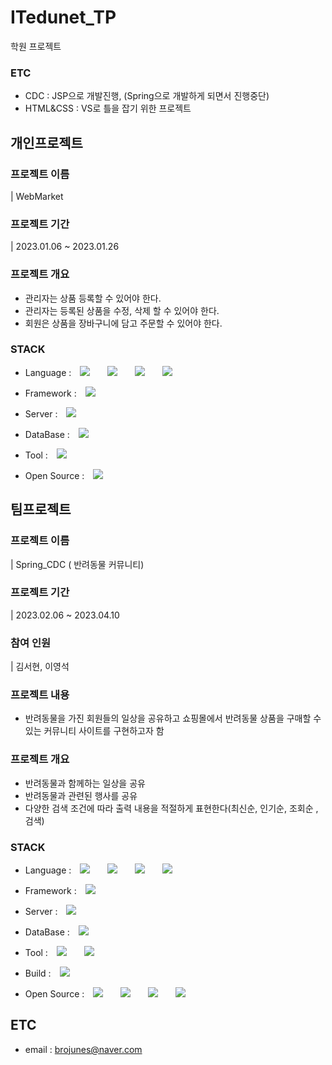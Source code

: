 # ITedunet_TP
학원 프로젝트

### ETC
- CDC : JSP으로 개발진행, (Spring으로 개발하게 되면서 진행중단)
- HTML&CSS : VS로 틀을 잡기 위한 프로젝트

## 개인프로젝트

### 프로젝트 이름
| WebMarket

### 프로젝트 기간
| 2023.01.06 ~ 2023.01.26

### 프로젝트 개요
- 관리자는 상품 등록할 수 있어야 한다.
- 관리자는 등록된 상품을 수정, 삭제 할 수 있어야 한다.
- 회원은 상품을 장바구니에 담고 주문할 수 있어야 한다.


### STACK
- Language : 
<img src="https://img.shields.io/badge/JAVA-007396?style=flat-square&logo=JAVA&logoColor=white" style="height : auto; margin-left : 10px; margin-right : 10px;"/></a>&nbsp;
<img src="https://img.shields.io/badge/HTML-E34F26?style=flat-square&logo=HTML5&logoColor=white" style="height : auto; margin-left : 10px; margin-right : 10px;"/></a>&nbsp;
<img src="https://img.shields.io/badge/CSS-1572B6?style=flat-square&logo=CSS3&logoColor=white" style="height : auto; margin-left : 10px; margin-right : 10px;"/></a>&nbsp;
<img src="https://img.shields.io/badge/JavaScript-F7DF1E?style=flat-square&logo=JavaScript&logoColor=black" style="height : auto; margin-left : 10px; margin-right : 10px;"/></a>&nbsp;

- Framework : <img src="https://img.shields.io/badge/JSP-007396?style=flat-square&logo=JAVA&logoColor=white" style="height : auto; margin-left : 10px; margin-right : 10px;"/></a>&nbsp;

- Server : <img src="https://img.shields.io/badge/APACHE%20TOMCAT-F8DC75?style=flat-square&logo=apachetomcat&logoColor=black" style="height : auto; margin-left : 10px; margin-right : 10px;"/></a>&nbsp;

- DataBase : <img src="https://img.shields.io/badge/MySQL-4479A1?style=flat-square&logo=MySQL&logoColor=white" style="height : auto; margin-left : 10px; margin-right : 10px;"/></a>&nbsp;

- Tool : <img src="https://img.shields.io/badge/Eclipse%20IDE-2C2255?style=flat-square&logo=Eclipse%20IDE&logoColor=white" style="height : auto; margin-left : 10px; margin-right : 10px;"/></a>&nbsp;

- Open Source : <img src="https://img.shields.io/badge/BOOTSTRAP-7952B3?style=flat-square&logo=bootstrap&logoColor=white" style="height : auto; margin-left : 10px; margin-right : 10px;"/></a>&nbsp;

## 팀프로젝트

### 프로젝트 이름
| Spring_CDC ( 반려동물 커뮤니티)

### 프로젝트 기간
| 2023.02.06 ~ 2023.04.10

### 참여 인원
| 김서현, 이영석

### 프로젝트 내용
- 반려동물을 가진 회원들의 일상을 공유하고 쇼핑몰에서 반려동물 상품을 구매할 수 있는 커뮤니티 사이트를 구현하고자 함

### 프로젝트 개요
- 반려동물과 함께하는 일상을 공유
- 반려동물과 관련된 행사를 공유
- 다양한 검색 조건에 따라 출력 내용을 적절하게 표현한다(최신순, 인기순, 조회순 , 검색)



### STACK
- Language : 
<img src="https://img.shields.io/badge/JAVA-007396?style=flat-square&logo=JAVA&logoColor=white" style="height : auto; margin-left : 10px; margin-right : 10px;"/></a>&nbsp;
<img src="https://img.shields.io/badge/HTML-E34F26?style=flat-square&logo=HTML5&logoColor=white" style="height : auto; margin-left : 10px; margin-right : 10px;"/></a>&nbsp;
<img src="https://img.shields.io/badge/CSS-1572B6?style=flat-square&logo=CSS3&logoColor=white" style="height : auto; margin-left : 10px; margin-right : 10px;"/></a>&nbsp;
<img src="https://img.shields.io/badge/JavaScript-F7DF1E?style=flat-square&logo=JavaScript&logoColor=black" style="height : auto; margin-left : 10px; margin-right : 10px;"/></a>&nbsp;

- Framework :
<img src="https://img.shields.io/badge/Spring-6DB33F?style=flat-square&logo=Spring&logoColor=white" style="height : auto; margin-left : 10px; margin-right : 10px;"/></a>&nbsp;

- Server : <img src="https://img.shields.io/badge/APACHE%20TOMCAT-F8DC75?style=flat-square&logo=apachetomcat&logoColor=black" style="height : auto; margin-left : 10px; margin-right : 10px;"/></a>&nbsp;

- DataBase : <img src="https://img.shields.io/badge/MySQL-4479A1?style=flat-square&logo=MySQL&logoColor=white" style="height : auto; margin-left : 10px; margin-right : 10px;"/></a>&nbsp;

- Tool : 
<img src="https://img.shields.io/badge/Eclipse%20IDE-2C2255?style=flat-square&logo=Eclipse%20IDE&logoColor=white" style="height : auto; margin-left : 10px; margin-right : 10px;"/></a>&nbsp;
<img src="https://img.shields.io/badge/Visual%20Studio%20Code-007ACC?style=flat-square&logo=visualstudiocode&logoColor=white" style="height : auto; margin-left : 10px; margin-right : 10px;"/></a>&nbsp;

- Build : 
<img src="https://img.shields.io/badge/Apache%20Maven-C71A36?style=flat-square&logo=apachemaven&logoColor=white" style="height : auto; margin-left : 10px; margin-right : 10px;"/></a>&nbsp;

- Open Source :
<img src="https://img.shields.io/badge/JQuery-0769AD?style=flat-square&logo=JQuery&logoColor=white" style="height : auto; margin-left : 10px; margin-right : 10px;"/></a>&nbsp;
<img src="https://img.shields.io/badge/HTML5%20Geolocation%20API-E34F26?style=flat-square&logo=HTML5&logoColor=white" style="height : auto; margin-left : 10px; margin-right : 10px;"/></a>&nbsp;
<img src="https://img.shields.io/badge/카카오%20주소%20API-FFCD00?style=flat-square&logo=KAKAO&logoColor=black" style="height : auto; margin-left : 10px; margin-right : 10px;"/></a>&nbsp;
<img src="https://img.shields.io/badge/카카오%20지도%20API-FFCD00?style=flat-square&logo=KAKAO&logoColor=black" style="height : auto; margin-left : 10px; margin-right : 10px;"/></a>&nbsp;




## ETC
- email : brojunes@naver.com
